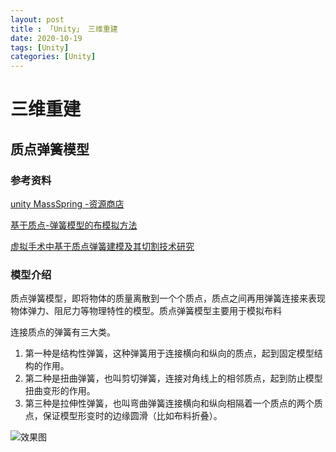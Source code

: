 ```yaml
---
layout: post
title : 「Unity」 三维重建
date: 2020-10-19
tags: [Unity]
categories: [Unity]
---
```

# 三维重建

## 质点弹簧模型


### 参考资料

[unity MassSpring -资源商店](https://assetstore.unity.com/packages/tools/physics/mass-spring-system-81451)


[基于质点-弹簧模型的布模拟方法](https://blog.csdn.net/wenwentideren/article/details/23107889?biz_id=102&utm_term=%E8%B4%A8%E7%82%B9%E5%BC%B9%E7%B0%A7%20unity&utm_medium=distribute.pc_search_result.none-task-blog-2~blog~sobaiduweb~default-7-23107889&spm=1018.2118.3001.4187)

[虚拟手术中基于质点弹簧建模及其切割技术研究](https://xueshu.baidu.com/usercenter/paper/show?paperid=69ec62829d86571b86143a3b435aca97&site=xueshu_se)


### 模型介绍

质点弹簧模型，即将物体的质量离散到一个个质点，质点之间再用弹簧连接来表现物体弹力、阻尼力等物理特性的模型。质点弹簧模型主要用于模拟布料

连接质点的弹簧有三大类。

1. 第一种是结构性弹簧，这种弹簧用于连接横向和纵向的质点，起到固定模型结构的作用。
2. 第二种是扭曲弹簧，也叫剪切弹簧，连接对角线上的相邻质点，起到防止模型扭曲变形的作用。
3. 第三种是拉伸性弹簧，也叫弯曲弹簧连接横向和纵向相隔着一个质点的两个质点，保证模型形变时的边缘圆滑（比如布料折叠）。

![效果图](https://img-blog.csdn.net/20151127202239497?watermark/2/text/aHR0cDovL2Jsb2cuY3Nkbi5uZXQv/font/5a6L5L2T/fontsize/400/fill/I0JBQkFCMA==/dissolve/70/gravity/Center)